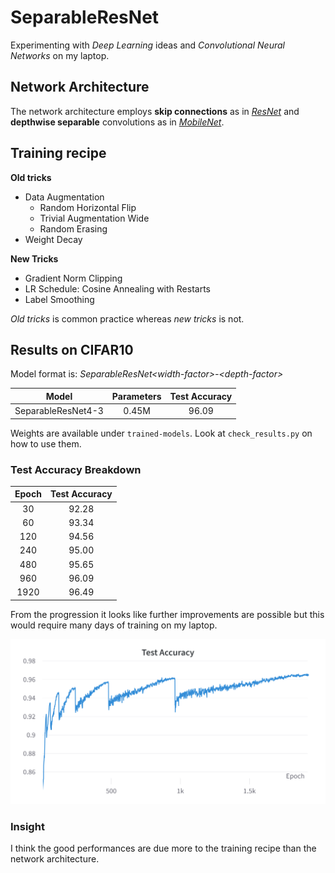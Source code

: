 # SeparableResNet

Experimenting with *Deep Learning* ideas and *Convolutional Neural Networks* on my laptop.

## Network Architecture
The network architecture employs **skip connections** as in [*ResNet*](https://arxiv.org/abs/1512.03385) and **depthwise separable** convolutions as in [*MobileNet*](https://arxiv.org/abs/1704.04861).

## Training recipe
**Old tricks**
- Data Augmentation
    - Random Horizontal Flip
    - Trivial Augmentation Wide
    - Random Erasing
- Weight Decay

**New Tricks**
- Gradient Norm Clipping
- LR Schedule: Cosine Annealing with Restarts
- Label Smoothing

*Old tricks* is common practice whereas *new tricks* is not. 

## Results on CIFAR10
Model format is: *SeparableResNet\<width-factor>-\<depth-factor>*

|Model             |Parameters|Test Accuracy|
|     :---:        |   :---:  |    :---:    |
|SeparableResNet4-3|   0.45M  |     96.09   |

Weights are available under `trained-models`. Look at `check_results.py` on how to use them.

### Test Accuracy Breakdown
| Epoch | Test Accuracy |
| :---: | :---: |
| 30    | 92.28 |
| 60    | 93.34 |
| 120   | 94.56 |
| 240   | 95.00 |
| 480   | 95.65 |
| 960   | 96.09 |
| 1920  | 96.49 |

From the progression it looks like further improvements are possible but this would require many days of training on my laptop.

![Test Accuracy learning curve](trained-models/CIFAR10/separable-resnet4-3/test-accuracy.png)


### Insight
I think the good performances are due more to the training recipe than the network architecture.